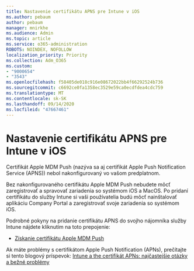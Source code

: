 ```yaml
---
title: Nastavenie certifikátu APNS pre Intune v iOS
ms.author: pebaum
author: pebaum
manager: mnirkhe
ms.audience: Admin
ms.topic: article
ms.service: o365-administration
ROBOTS: NOINDEX, NOFOLLOW
localization_priority: Priority
ms.collection: Adm_O365
ms.custom:
- "9000654"
- "3543"
ms.openlocfilehash: f58405de018c916e08672022bb4f66292524b736
ms.sourcegitcommit: c6692ce0fa1358ec3529e59ca0ecdfdea4cdc759
ms.translationtype: MT
ms.contentlocale: sk-SK
ms.lasthandoff: 09/14/2020
ms.locfileid: "47667461"
---
```

# <a name="intune-ios-set-up-apns-certificate"></a>Nastavenie certifikátu APNS pre Intune v iOS

Certifikát Apple MDM Push (nazýva sa aj certifikát Apple Push Notification Service (APNS)) nebol nakonfigurovaný vo vašom predplatnom.

Bez nakonfigurovaného certifikátu Apple MDM Push nebudete môcť zaregistrovať a spravovať zariadenia so systémom iOS a MacOS. Po pridaní certifikátu do služby Intune si vaši používatelia budú môcť nainštalovať aplikáciu Company Portal a zaregistrovať svoje zariadenia so systémom iOS.

Podrobné pokyny na pridanie certifikátu APNS do svojho nájomníka služby Intune nájdete kliknutím na toto prepojenie:

- [Získanie certifikátu Apple MDM Push](https://docs.microsoft.com/mem/intune/enrollment/apple-mdm-push-certificate-get)

Ak máte problémy s certifikátom Apple Push Notification (APNs), prečítajte si tento blogový príspevok: [Intune a the certifikát APNs: najčastejšie otázky a bežné problémy](https://techcommunity.microsoft.com/t5/Intune-Customer-Success/Intune-and-the-APNs-certificate-FAQ-and-common-issues/ba-p/280121)
